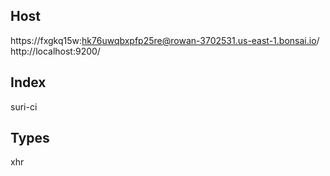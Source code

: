 ## Host
https://fxgkq15w:hk76uwqbxpfp25re@rowan-3702531.us-east-1.bonsai.io/
http://localhost:9200/

## Index
suri-ci

## Types
xhr
